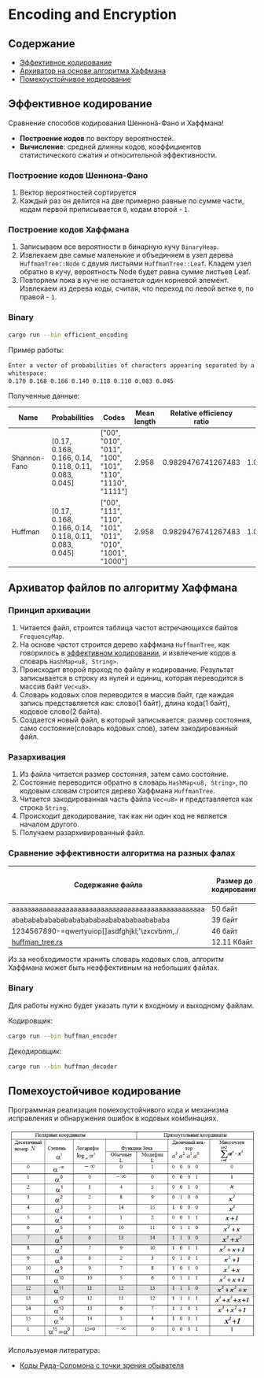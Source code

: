 # Encoding and Encryption

## Содержание

- [Эффективное кодирование](#эффективное-кодирование)
- [Архиватор на основе алгоритма Хаффмана](#архиватор-файлов-по-алгоритму-хаффмана)
- [Помехоустойчивое кодирование](#помехоустойчивое-кодирование)

## Эффективное кодирование

Сравнение способов кодирования Шеннона-Фано и Хаффмана!

- **Построение кодов** по вектору вероятностей.
- **Вычисление**: средней длинны кодов, коэффициентов статистического сжатия и относительной эффективности.

### Построение кодов Шеннона-Фано

1. Вектор вероятностей сортируется
2. Каждый раз он делится на две примерно равные по сумме части, кодам первой приписывается `0`, кодам второй - `1`.

### Построение кодов Хаффмана

1. Записываем все вероятности в бинарную кучу `BinaryHeap`.
2. Извлекаем две самые маленькие и объединяем в узел дерева `HuffmanTree::Node` с двумя листьями `HuffmanTree::Leaf`. Кладем узел обратно в кучу, вероятность Node будет равна сумме листьев Leaf.
3. Повторяем пока в куче не останется один корневой элемент. Извлекаем из дерева коды, считая, что переход по левой ветке `0`, по правой - `1`.

### Binary

```sh
cargo run --bin efficient_encoding
```

Пример работы:

```text
Enter a vector of probabilities of characters appearing separated by a whitespace:
0.170 0.168 0.166 0.140 0.118 0.110 0.083 0.045
```

Полученные данные:

| Name         | Probabilities                                         | Codes                                                     | Mean length | Relative efficiency ratio | Statistical compression ratio |
| ------------ | ----------------------------------------------------- | --------------------------------------------------------- | ----------- | ------------------------- | ----------------------------- |
| Shannon-Fano | [0.17, 0.168, 0.166, 0.14, 0.118, 0.11, 0.083, 0.045] | ["00", "010", "011", "100", "101", "110", "1110", "1111"] | 2.958       | 0.9829476741267483        | 1.0141987829614605            |
| Huffman      | [0.17, 0.168, 0.166, 0.14, 0.118, 0.11, 0.083, 0.045] | ["00", "111", "110", "101", "011", "010", "1001", "1000"] | 2.958       | 0.9829476741267483        | 1.0141987829614605            |

## Архиватор файлов по алгоритму Хаффмана

### Принцип архивации

1. Читается файл, строится таблица частот встречающихся байтов `FrequencyMap`.
2. На основе частот строится дерево хаффмана `HuffmanTree`, как говорилось в [эффективном кодировании](#построение-кодов-хаффмана), и извлечение кодов в словарь `HashMap<u8, String>`.
3. Происходит второй проход по файлу и кодирование. Результат записывается в строку из нулей и единиц, которая переводится в массив байт `Vec<u8>`.
4. Словарь кодовых слов переводится в массив байт, где каждая запись представляется как: слово(1 байт), длина кода(1 байт), кодовое слово(2 байта).
5. Создается новый файл, в который записывается: размер состояния, само состояние(словарь кодовых слов), затем закодированный файл.

### Разархивация

1. Из файла читается размер состояния, затем само состояние.
2. Состояние переводится обратно в словарь `HashMap<u8, String>`, по кодовым словам строится дерево Хаффмана `HuffmanTree`.
3. Читается закодированная часть файла `Vec<u8>` и представляется как строка `String`.
4. Происходит декодирование, так как ни один код не является началом другого.
5. Получаем разархивированный файл.

### Сравнение эффективности алгоритма на разных фалах

| Содержание файла                                          | Размер до кодирования | Размер после кодирования | Процент от исходного файла |
| --------------------------------------------------------- | --------------------- | ------------------------ | -------------------------- |
| aaaaaaaaaaaaaaaaaaaaaaaaaaaaaaaaaaaaaaaaaaaaaaaaaa        | 50 байт               | 22 байт                  | 44%                        |
| abababababababababababaababababaabababa                   | 39 байт               | 31 байт                  | 79.49%                     |
| 1234567890-=qwertyuiop[]asdfghjkl;'\zxcvbnm,./            | 46 байт               | 235 байт                 | 510.87%                    |
| [huffman_tree.rs](./archiver/src/huffman/huffman_tree.rs) | 12.11 Кбайт           | 7.14 Кбайт               | 58.94%                     |

Из за необходимости хранить словарь кодовых слов, алгоритм Хаффмана может быть неэффективным на небольших файлах.

### Binary

Для работы нужно будет указать пути к входному и выходному файлам.

Кодировщик:

```sh
cargo run --bin huffman_encoder
```

Декодировщик:

```sh
cargo run --bin huffman_decoder
```

## Помехоустойчивое кодирование

Программная реализация помехоустойчивого кода и механизма исправления и обнаружения ошибок в кодовых комбинациях.

![Поле Галуа](./.github/GF256.png)

Используемая литература:

- [Коды Рида-Соломона с точки зрения обывателя](https://asvk.cs.msu.ru/wp-content/uploads/2023/04/Kody-Rida-Solomona-1.pdf)